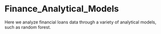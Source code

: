 # Finance_Analytical_Models
Here we analyze financial loans data through a variety of analytical models, such as random forest. 
